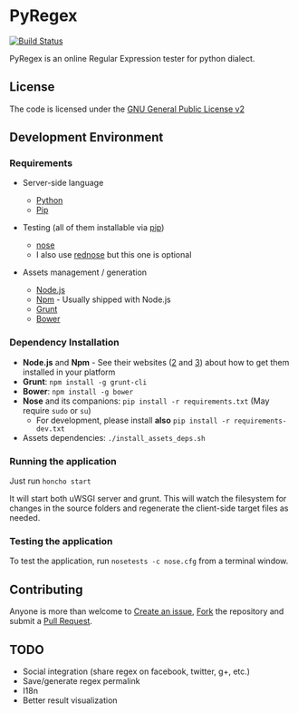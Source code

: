 # PyRegex

[![Build Status](https://travis-ci.org/rscarvalho/pyregex.png)](https://travis-ci.org/rscarvalho/pyregex)

PyRegex is an online Regular Expression tester for python dialect.

## License

The code is licensed under the [GNU General Public License v2](LICENSE)

## Development Environment

### Requirements

* Server-side language
    * [Python](http://www.python.org)
    * [Pip](http://www.pip-installer.org)

* Testing (all of them installable via [pip](http://www.pip-installer.org/))
    * [nose](https://nose.readthedocs.org/en/latest/)
    * I also use [rednose](https://pypi.python.org/pypi/rednose) but this one is optional

* Assets management / generation
    * [Node.js](http://nodejs.org/)
    * [Npm](https://npmjs.org/) - Usually shipped with Node.js
    * [Grunt](http://gruntjs.com/)
    * [Bower](http://bower.io/)

### Dependency Installation

* **Node.js** and **Npm** - See their websites ([2](http://nodejs.org/) and [3](http://npmjs.org)) about how to get them installed in your platform
* **Grunt**: `npm install -g grunt-cli`
* **Bower**: `npm install -g bower`
* **Nose** and its companions: `pip install -r requirements.txt` (May require `sudo` or `su`)
    * For development, please install **also** `pip install -r requirements-dev.txt`
* Assets dependencies: `./install_assets_deps.sh`


### Running the application

Just run `honcho start`

It will start both uWSGI server and grunt. This will watch the filesystem for changes in the source folders and regenerate the client-side target files as needed.

### Testing the application

To test the application, run `nosetests -c nose.cfg` from a terminal window.

## Contributing

Anyone is more than welcome to [Create an issue](https://github.com/rscarvalho/pyregex/issues), [Fork](https://github.com/rscarvalho/pyregex) the repository and submit a [Pull Request](https://github.com/rscarvalho/pyregex/pulls).


## TODO

* Social integration (share regex on facebook, twitter, g+, etc.)
* Save/generate regex permalink
* I18n
* Better result visualization
